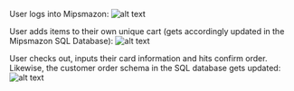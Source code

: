 User logs into Mipsmazon:
![alt text](Mipsmazon-login "User logs into Mipsmazon")

User adds items to their own unique cart (gets accordingly updated in the Mipsmazon SQL Database):
![alt text](Mipsmazon-AddToCart "User adds items to their cart")

User checks out, inputs their card information and hits confirm order.
Likewise, the customer order schema in the SQL database gets updated:
![alt text](Mipsmazon-successful-transaction "User checks out, inputs their card information and hits confirm order")
